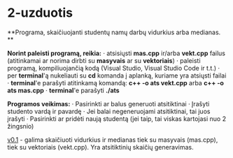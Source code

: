 # 2-uzduotis

**Programa, skaičiuojanti studentų namų darbų vidurkius arba medianas. **

**Norint paleisti programą, reikia:**
	· atsisiųsti **mas.cpp** ir/arba **vekt.cpp** failus (atitinkamai ar norima dirbti su **masyvais** ar su **vektoriais**)
	· paleisti programą, kompiliuojančią kodą (Visual Studio, Visual Studio Code ir t.t.)
  · per **terminal**'ą nukeliauti su **cd** komanda į aplanką, kuriame yra atsiųsti failai
  · **terminal**'e parašyti atitinkamą komandą: **c++ -o ats vekt.cpp** arba **c++ -o ats mas.cpp**
  · **terminal**'e parašyti **./ats**
  
**Programos veikimas:**
  · Pasirinkti ar balus generuoti atsitiktinai
  · Įrašyti studento vardą ir pavardę
  · Jei balai negeneruojami atsitiktinai, tai juos įrašyti
  · Pasirinkti ar pridėti naują studentą (jei taip, tai viskas kartojasi nuo 2 žingsnio)

[v0.1](https://github.com/MatasValiunas/2-uzduotis) - galima skaičiuoti vidurkius ir medianas tiek su masyvais (mas.cpp), tiek su vektoriais (vekt.cpp). Yra atsitiktinių skaičių generavimas.
